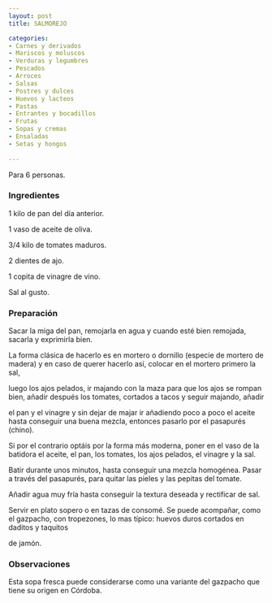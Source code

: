 ```yaml
---
layout: post
title: SALMOREJO

categories:
- Carnes y derivados
- Mariscos y moluscos
- Verduras y legumbres
- Pescados
- Arroces
- Salsas
- Postres y dulces
- Huevos y lacteos
- Pastas
- Entrantes y bocadillos
- Frutas
- Sopas y cremas
- Ensaladas
- Setas y hongos
 
---
```

Para 6 personas.

<h3>Ingredientes</h3>

1 kilo de pan del día anterior.

1 vaso de aceite de oliva.

3/4 kilo de tomates maduros.

2 dientes de ajo.

1 copita de vinagre de vino.

Sal al gusto.

<h3>Preparación</h3>

Sacar la miga del pan, remojarla en agua y cuando esté bien remojada, sacarla y exprimirla bien.

La forma clásica de hacerlo es en mortero o dornillo (especie de mortero de madera) y en caso de querer hacerlo así, colocar en el mortero primero la sal,

luego los ajos pelados, ir majando con la maza para que los ajos se rompan bien, añadir después los tomates, cortados a tacos y seguir majando, añadir

el pan y el vinagre y sin dejar de majar ir añadiendo poco a poco el aceite hasta conseguir una buena mezcla, entonces pasarlo por el pasapurés (chino).

Si por el contrario optáis por la forma más moderna, poner en el vaso de la batidora el aceite, el pan, los tomates, los ajos pelados, el vinagre y la sal.

Batir durante unos minutos, hasta conseguir una mezcla homogénea. Pasar a través del pasapurés, para quitar las pieles y las pepitas del tomate.

Añadir agua muy fría hasta conseguir la textura deseada y rectificar de sal.

Servir en plato sopero o en tazas de consomé. Se puede acompañar, como el gazpacho, con tropezones, lo mas típico: huevos duros cortados en daditos y taquitos

de jamón.

<h3>Observaciones</h3>

Esta sopa fresca puede considerarse como una variante del gazpacho que tiene su origen en Córdoba.

